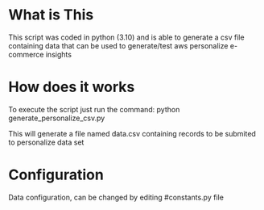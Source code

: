 
# What is This
This script was coded in python (3.10) and is able to generate a csv file containing data that can be used to generate/test aws personalize e-commerce insights

# How does it works

To execute the script just run the command: python generate_personalize_csv.py

This will generate a file named data.csv containing records to be submited to personalize data set 

# Configuration
Data configuration, can be changed by editing #constants.py file